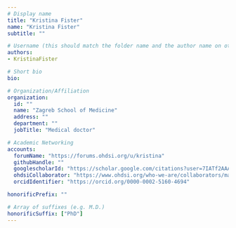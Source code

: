 ```yaml
---
# Display name
title: "Kristina Fister"
name: "Kristina Fister"
subtitle: ""

# Username (this should match the folder name and the author name on other pages)
authors:
- KristinaFister

# Short bio
bio:

# Organization/Affiliation
organization:
  id: ""
  name: "Zagreb School of Medicine"
  address: ""
  department: ""
  jobTitle: "Medical doctor"

# Academic Networking
accounts:
  forumName: "https://forums.ohdsi.org/u/kristina"
  githubHandle: ""
  googlescholarId: "https://scholar.google.com/citations?user=7IATf2AAAAAJ&hl=en"
  ohdsiCollaborator: "https://www.ohdsi.org/who-we-are/collaborators/martijn-schuemie/"
  orcidIdentifier: "https://orcid.org/0000-0002-5160-4694"

honorificPrefix: ""

# Array of suffixes (e.g. M.D.)
honorificSuffix: ["PhD"]
---
```

